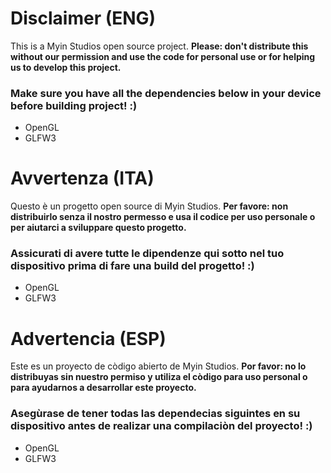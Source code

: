 # Disclaimer (ENG)
This is a Myin Studios open source project.
**Please: don't distribute this without our permission and use the code for personal use or for helping us to develop this project.**

### **Make sure you have all the dependencies below in your device before building project! :)**
- OpenGL
- GLFW3

# Avvertenza (ITA)
Questo è un progetto open source di Myin Studios.
**Per favore: non distribuirlo senza il nostro permesso e usa il codice per uso personale o per aiutarci a sviluppare questo progetto.**

### **Assicurati di avere tutte le dipendenze qui sotto nel tuo dispositivo prima di fare una build del progetto! :)**
- OpenGL
- GLFW3

# Advertencia (ESP)
Este es un proyecto de còdigo abierto de Myin Studios.
**Por favor: no lo distribuyas sin nuestro permiso y utiliza el còdigo para uso personal o para ayudarnos a desarrollar este proyecto.**

### **Asegùrase de tener todas las dependecias siguintes en su dispositivo antes de realizar una compilaciòn del proyecto! :)**
- OpenGL
- GLFW3


